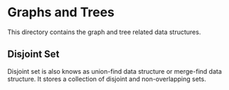 # Graphs and Trees

This directory contains the graph and tree related data structures.

## Disjoint Set

Disjoint set is also knows as union-find data structure or merge-find data structure. It stores a collection of disjoint and non-overlapping sets.
